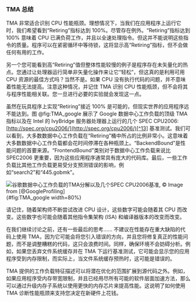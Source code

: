 ### TMA 总结

TMA 非常适合识别 CPU 性能瓶颈。理想情况下，当我们在应用程序上运行它时，我们希望看到“Retiring”指标达到 100%。尽管存在例外。“Retiring”指标达到 100% 意味着 CPU 已满负荷工作，并且以全速处理指令。但这并不能说明这些指令的质量。程序可以在紧密循环中等待锁，这将显示高“Retiring”指标，但不会做任何有用的工作。

另一个您可能看到高“Retiring”值但整体性能较慢的例子是程序存在未矢量化的热点。您通过让处理器运行简单非矢量化操作来让它“轻松”，但这真的是利用可用 CPU 资源的最佳方式吗？当然不是。如果 CPU 没有执行代码的问题，并不意味着性能无法提高。注意这种情况，并记住 TMA 识别 CPU 性能瓶颈，但不会将其与程序性能相关联。您一旦进行必要的实验就会发现这一点。

虽然在玩具程序上实现“Retiring”接近 100% 是可能的，但现实世界的应用程序远不能达到。图 @fig:TMA_google 展示了 Google 数据中心工作负载的顶级 TMA 指标以及在 Intel 的 IvyBridge 服务器处理器上运行的几个 SPEC CPU2006: [http://spec.org/cpu2006/](http://spec.org/cpu2006/)[^13] 基准测试。我们可以看到，大多数数据中心工作负载在“Retiring”桶中所占的比例非常小。这意味着大多数数据中心工作负载都会花时间停滞在各种瓶颈上。“BackendBound”是性能问题的首要来源。“FrontendBound”类别对于数据中心工作负载来说比 SPEC2006 更重要，因为这些应用程序通常具有庞大的代码库。最后，一些工作负载比其他工作负载更易受分支预测错误的影响，例如“search2”和“445.gobmk”。

![谷歌数据中心工作负载的TMA分解以及几个SPEC CPU2006基准, *© Image from [@GoogleProfiling]*](https://raw.githubusercontent.com/dendibakh/perf-book/main/img/pmu-features/TMA_google.jpg){#fig:TMA_google width=80%}

请记住，随着架构师不断尝试改进 CPU 设计，这些数字可能会随着其 CPU 而改变。这些数字也可能会随着其他指令集架构 (ISA) 和编译器版本的改变而改变。

在我们继续讨论之前，还有一些最后的思考...... 不建议在性能存在重大缺陷的代码上使用 TMA，因为它可能会将您引入错误的方向，并且您将修复真正的性能问题，而不是调整糟糕的代码，这只会浪费时间。同样，确保环境不会妨碍分析。例如，如果您丢弃文件系统缓存并在 TMA 下运行基准测试，它可能会显示您的应用程序受到内存限制，而实际上，当文件系统缓存预热时，这可能是错误的。

TMA 提供的工作负载特征描述可以将潜在优化的范围扩展到源代码之外。例如，如果应用程序受内存带宽限制，并且已经用尽所有可能的软件层面加速方法，那么可以通过升级内存子系统以使用更快的内存芯片来提高性能。这说明了如何使用 TMA 诊断性能瓶颈来支持您决定在新硬件上花钱。

[^13]: SPEC CPU 2006 - [http://spec.org/cpu2006/](http://spec.org/cpu2006/).
